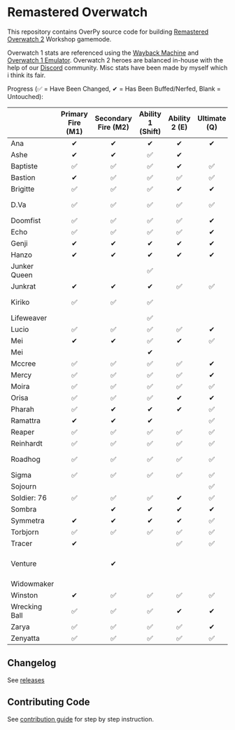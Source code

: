 # Remastered Overwatch 

This repository contains OverPy source code for building [Remastered Overwatch 2](https://workshop.codes/WS8C5) Workshop gamemode.  

Overwatch 1 stats are referenced using the [Wayback Machine](https://web.archive.org/web/20220929084035/https://overwatch.fandom.com/wiki/Overwatch_Wiki) and [Overwatch 1 Emulator](https://workshop.codes/KHTG0). 
Overwatch 2 heroes are balanced in-house with the help of our [Discord](https://discord.gg/vb5r2gfNTQ) community.
Misc stats have been made by myself which i think its fair.

Progress (✅ = Have Been Changed, ✔ = Has Been Buffed/Nerfed, Blank = Untouched):
<!--- https://docs.google.com/spreadsheets/d/1MdZIFEBehciwviUKqBGfStEGfqiRPaCtIdXxLSDwUMM/edit?usp=sharing -->
<!--- https://www.tablesgenerator.com/markdown_tables -->
|  | Primary Fire (M1) | Secondary Fire (M2) | Ability 1 (Shift) | Ability 2 (E) | Ultimate (Q) | Other |
|---|:---:|:---:|:---:|:---:|:---:|:---:|
| Ana | ✔ | ✔ | ✔ | ✔ | ✔ |  |
| Ashe | ✔ | ✔ | ✅ | ✔ |   |  |
| Baptiste | ✅ | ✅ | ✅ | ✔ | ✅ |  |
| Bastion | ✔ | ✅ | ✅ | ✅ | ✅ |  |
| Brigitte | ✅ | ✅ | ✅ | ✔ | ✔ | ✅ Inspire |
| D.Va | ✅ | ✅ | ✅ | ✅ | ✅ | ✅ Damage|
| Doomfist | ✅ | ✅ | ✅ | ✅ | ✔ |  |
| Echo | ✅ | ✅ | ✅ | ✅ | ✔ |  |
| Genji | ✔ | ✔ | ✔ | ✔ | ✔ |  |
| Hanzo | ✔ | ✔ | ✔ | ✔ | ✔ |  |
| Junker Queen |  |  | ✅ |  |  |  |
| Junkrat | ✔ | ✔ | ✔ | ✅ | ✅ |  |
| Kiriko | ✅ | ✅ | ✅ |  |  | ✅ Wall Climb |
| Lifeweaver |  |  | ✅ |  |  |  |
| Lucio | ✅ | ✅ | ✅ | ✅ | ✔ |  |
| Mei | ✔ | ✔ | ✅ | ✔ | ✅ |  |
| Mei |  |  | ✔ |  |  |  |
| Mccree | ✅ | ✅ | ✅ | ✅ | ✔ |  |
| Mercy | ✅ | ✅ | ✅ | ✅ | ✔ |  |
| Moira | ✅ | ✅ | ✅ | ✅ | ✅ |  |
| Orisa | ✅ | ✅ | ✅ | ✔ | ✔ |  |
| Pharah | ✅ | ✔ | ✔ | ✔ | ✅ |  |
| Ramattra | ✔ | ✔ | ✔ |  | ✅ |  |
| Reaper | ✅ | ✅ | ✅ | ✅ | ✅ |  |
| Reinhardt | ✅ | ✅ | ✅ | ✅ | ✅ |  |
| Roadhog | ✅ | ✅ | ✅ | ✅ | ✅ | ✅ Ult Charge |
| Sigma | ✅ | ✅ | ✅ | ✅ | ✅ |  |
| Sojourn |  |  |  |  | ✅ |  |
| Soldier: 76 | ✅ | ✅ | ✅ | ✔ | ✅ |  |
| Sombra |  | ✔ | ✔ | ✔ | ✔ |  |
| Symmetra | ✔ | ✔ | ✔ | ✔ | ✅ |  |
| Torbjorn | ✅ | ✅ | ✅ | ✅ | ✅ |  |
| Tracer | ✔ |  |  | ✅ | ✅ |  |
| Venture |  | ✔ |  |  |  | ✅ Explorer Resolve |
| Widowmaker |  |  |  |  |  | ✅ HP |
| Winston | ✔ | ✅ | ✅ | ✅ | ✅ |  |
| Wrecking Ball | ✅ | ✅ | ✅ | ✔ | ✔ | ✅ Piledriver |
| Zarya | ✅ | ✅ | ✅ | ✅ | ✔ |  |
| Zenyatta | ✅ | ✅ | ✅ | ✅ | ✅ | ✅ Melee |
## Changelog

See [releases](https://github.com/Astridisweird/remastered-overwatch-2/releases)

## Contributing Code

See [contribution guide](./CONTRIBUTING.md) for step by step instruction.
